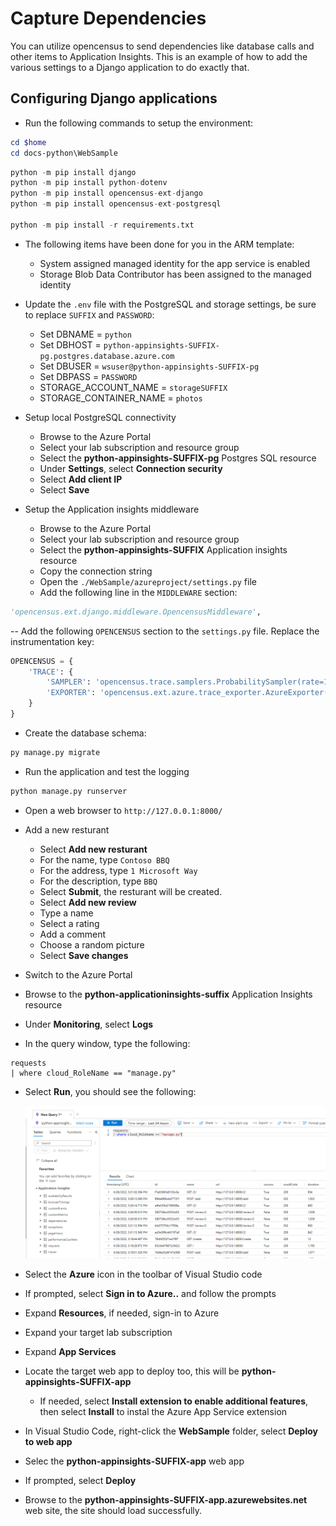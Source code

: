 # Capture Dependencies

You can utilize opencensus to send dependencies like database calls and other items to Application Insights.  This is an example of how to add the various settings to a Django application to do exactly that.

## Configuring Django applications

- Run the following commands to setup the environment:

```powershell
cd $home
cd docs-python\WebSample
```

```python
python -m pip install django
python -m pip install python-dotenv
python -m pip install opencensus-ext-django
python -m pip install opencensus-ext-postgresql

python -m pip install -r requirements.txt
```

- The following items have been done for you in the ARM template:
  - System assigned managed identity for the app service is enabled
  - Storage Blob Data Contributor has been assigned to the managed identity

- Update the `.env` file with the PostgreSQL and storage settings, be sure to replace `SUFFIX` and `PASSWORD`:
  - Set DBNAME = `python`
  - Set DBHOST = `python-appinsights-SUFFIX-pg.postgres.database.azure.com`
  - Set DBUSER = `wsuser@python-appinsights-SUFFIX-pg`
  - Set DBPASS = `PASSWORD`
  - STORAGE_ACCOUNT_NAME = `storageSUFFIX`
  - STORAGE_CONTAINER_NAME = `photos`

- Setup local PostgreSQL connectivity
  - Browse to the Azure Portal
  - Select your lab subscription and resource group
  - Select the **python-appinsights-SUFFIX-pg** Postgres SQL resource
  - Under **Settings**, select **Connection security**
  - Select **Add client IP**
  - Select **Save**

- Setup the Application insights middleware
  - Browse to the Azure Portal
  - Select your lab subscription and resource group
  - Select the **python-appinsights-SUFFIX** Application insights resource
  - Copy the connection string
  - Open the `./WebSample/azureproject/settings.py` file
  - Add the following line in the `MIDDLEWARE` section:

```python
'opencensus.ext.django.middleware.OpencensusMiddleware',
```

-- Add the following `OPENCENSUS` section to the `settings.py` file.  Replace the instrumentation key:

```python
OPENCENSUS = {
    'TRACE': {
        'SAMPLER': 'opencensus.trace.samplers.ProbabilitySampler(rate=1)',
        'EXPORTER': 'opencensus.ext.azure.trace_exporter.AzureExporter(connection_string="' + appKey + '")',
    }
}
```

- Create the database schema:

```python
py manage.py migrate
```

- Run the application and test the logging

```python
python manage.py runserver
```

- Open a web browser to `http://127.0.0.1:8000/`
- Add a new resturant
  - Select **Add new resturant**
  - For the name, type `Contoso BBQ`
  - For the address, type `1 Microsoft Way`
  - For the description, type `BBQ`
  - Select **Submit**, the resturant will be created.
  - Select **Add new review**
  - Type a name
  - Select a rating
  - Add a comment
  - Choose a random picture
  - Select **Save changes**

- Switch to the Azure Portal
- Browse to the **python-applicationinsights-suffix** Application Insights resource
- Under **Monitoring**, select **Logs**
- In the query window, type the following:

```kql
requests 
| where cloud_RoleName == "manage.py"
```

- Select **Run**, you should see the following:

  ![The query is displayed with the results from web app request data.](./media/python_webapp_requests.png "Review the results of the query.")

- Select the **Azure** icon in the toolbar of Visual Studio code
- If prompted, select **Sign in to Azure..** and follow the prompts
- Expand **Resources**, if needed, sign-in to Azure
- Expand your target lab subscription
- Expand **App Services**
- Locate the target web app to deploy too, this will be **python-appinsights-SUFFIX-app**
  - If needed, select **Install extension to enable additional features**, then select **Install** to instal the Azure App Service extension
- In Visual Studio Code, right-click the **WebSample** folder, select **Deploy to web app**
- Selec the **python-appinsights-SUFFIX-app** web app
- If prompted, select **Deploy**
- Browse to the **python-appinsights-SUFFIX-app.azurewebsites.net** web site, the site should load successfully.

